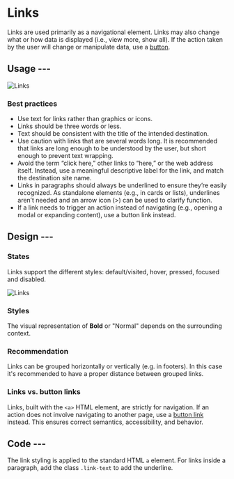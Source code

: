 # Links

Links are used primarily as a navigational element. Links may also change what or how data is displayed (i.e., view more, show all).
If the action taken by the user will change or manipulate data, use a [button](buttons.md).

## Usage ---

![Links](images/link.png)

### Best practices

- Use text for links rather than graphics or icons.
- Links should be three words or less.
- Text should be consistent with the title of the intended destination.
- Use caution with links that are several words long. It is recommended that links are long enough to be understood by the user, but short enough to prevent text wrapping.
- Avoid the term “click here,” other links to “here,” or the web address itself. Instead, use a meaningful descriptive label for the link, and match the destination site name.
- Links in paragraphs should always be underlined to ensure they’re easily recognized.
  As standalone elements (e.g., in cards or lists), underlines aren’t needed and an arrow icon (>) can be used to clarify function.
- If a link needs to trigger an action instead of navigating (e.g., opening a modal or expanding content),
  use a button link instead.

## Design ---

### States

Links support the different styles: default/visited, hover, pressed, focused and disabled.

![Links](images/link-usage-construction.png)

### Styles

The visual representation of **Bold** or "Normal" depends on the surrounding context.

### Recommendation

Links can be grouped horizontally or vertically (e.g. in footers).
In this case it's recommended to have a proper distance between grouped links.

### Links vs. button links

Links, built with the `<a>` HTML element, are strictly for navigation. If an action does not involve
navigating to another page, use a [button link](../buttons-menus/buttons.md#button-link) instead.
This ensures correct semantics, accessibility, and behavior.

## Code ---

The link styling is applied to the standard HTML `a` element. For links inside a paragraph,
add the class `.link-text` to add the underline.

<si-docs-component example="links/links" height="75"></si-docs-component>
